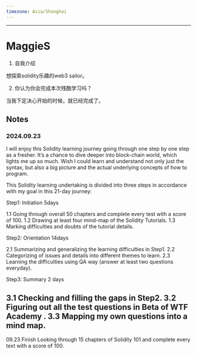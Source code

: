 ```yaml
---
timezone: Asia/Shanghai
---
```


---

# MaggieS

1. 自我介绍

想探索solidity乐趣的web3 sailor。

2. 你认为你会完成本次残酷学习吗？

当我下定决心开始的时候，就已经完成了。
   
## Notes

<!-- Content_START -->
### 2024.09.23
I will enjoy this Solidity learning journey going through one step by one step as a fresher.  It’s a chance to dive deeper into block-chain world, which lights me up so much. Wish I could learn and understand not only just the syntax, but also a big picture and the actual underlying concepts of how to program. 

This Solidity learning undertaking is divided into three steps in accordance with my goal in this 21-day journey:

Step1:  Initiation     5days 

1.1 Going through overall 50 chapters and complete every test with a score of 100.
1.2 Drawing at least four mind-map of the Solidity Tutorials.
1.3 Marking difficulties and doubts of the tutorial details.

Step2:  Orientation   14days

2.1 Summarizing and generalizing the learning difficulties in Step1.
2.2 Categorizing of issues and details into different themes to learn.
2.3 Learning the difficulties using QA way (answer at least two questions everyday).

Step3:  Summary    2 days

3.1 Checking and filling the gaps in Step2.
3.2 Figuring out all the test questions in Beta of WTF Academy .
3.3 Mapping my own questions into a mind map.
------------------------------------------------------------------------------------------------------------------------------------------
09.23
Finish 
Looking through 15 chapters of Solidity 101 and complete every text with a score of 100.

<!-- Content_END -->
